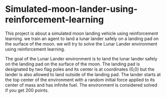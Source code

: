 # Simulated-moon-lander-using-reinforcement-learning
This project is about a simulated moon landing vehicle using reinforcement learning. we train an agent to land a lunar lander safely on a landing pad on the surface of the moon.
we will try to solve the Lunar Lander environment using reinforcement learning.

The goal of the Lunar Lander environment is to land the lunar lander safely on the landing pad on the surface of the moon. The landing pad is designated by two flag poles and its center is at coordinates (0,0) but the lander is also allowed to land outside of the landing pad. The lander starts at the top center of the environment with a random initial force applied to its center of mass and has infinite fuel. The environment is considered solved if you get 200 points.
